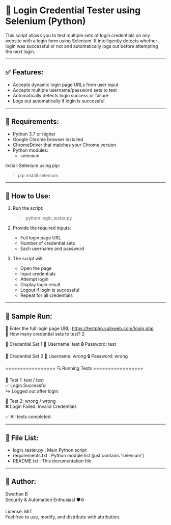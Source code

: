 🔐 Login Credential Tester using Selenium (Python)
===============================================

This script allows you to test multiple sets of login credentials on any website with a login form using Selenium. It intelligently detects whether login was successful or not and automatically logs out before attempting the next login.

-------------------------------------------------
✅ Features:
-------------------------------------------------
- Accepts dynamic login page URLs from user input
- Accepts multiple username/password sets to test
- Automatically detects login success or failure
- Logs out automatically if login is successful

-------------------------------------------------
 🧰 Requirements:
-------------------------------------------------
- Python 3.7 or higher
- Google Chrome browser installed
- ChromeDriver that matches your Chrome version
- Python modules:
    - selenium

Install Selenium using pip:
> pip install selenium

-------------------------------------------------
🚀 How to Use:
-------------------------------------------------
1. Run the script:
   > python login_tester.py

2. Provide the required inputs:
   - Full login page URL
   - Number of credential sets
   - Each username and password

3. The script will:
   - Open the page
   - Input credentials
   - Attempt login
   - Display login result
   - Logout if login is successful
   - Repeat for all credentials

-------------------------------------------------
🧪 Sample Run:
-------------------------------------------------
🔗 Enter the full login page URL: https://testphp.vulnweb.com/login.php     
🧪 How many credential sets to test? 2

🧾 Credential Set 1
👤 Username: test
🔒 Password: test

🧾 Credential Set 2
👤 Username: wrong
🔒 Password: wrong

================= 🔍 Running Tests =================

🧪 Test 1: test / test    
✅ Login Successful      
↪️ Logged out after login.        

🧪 Test 2: wrong / wrong       
❌ Login Failed: Invalid Credentials      

✅ All tests completed.

-------------------------------------------------
📁 File List:
-------------------------------------------------
- login_tester.py        : Main Python script
- requirements.txt       : Python module list (just contains 'selenium')
- README.txt             : This documentation file

-------------------------------------------------
👤 Author:
-------------------------------------------------
Swethan B  
Security & Automation Enthusiast 🛡️⚙️

License: MIT  
Feel free to use, modify, and distribute with attribution.
